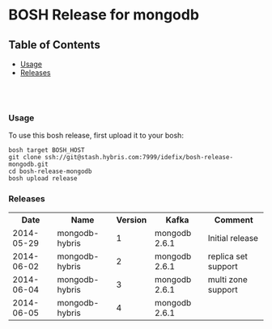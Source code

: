 # BOSH Release for mongodb

## Table of Contents
* [Usage](#usage)
* [Releases](#releases)
<br />
<br />


### <a name="usage"></a>Usage

To use this bosh release, first upload it to your bosh:

```
bosh target BOSH_HOST
git clone ssh://git@stash.hybris.com:7999/idefix/bosh-release-mongodb.git
cd bosh-release-mongodb
bosh upload release
```

### <a name="releases"></a>Releases
<table>
<tr>
  <th>Date</th>
  <th>Name</th>
  <th>Version</th>
  <th>Kafka</th>
  <th>Comment</th>
</tr>
<tr>
  <td>2014-05-29</td>
  <td>mongodb-hybris</td>
  <td>1</td>
  <td>mongodb 2.6.1</td>
  <td>Initial release</td>
</tr>
<tr>
  <td>2014-06-02</td>
  <td>mongodb-hybris</td>
  <td>2</td>
  <td>mongodb 2.6.1</td>
  <td>replica set support</td>
</tr>
<tr>
  <td>2014-06-04</td>
  <td>mongodb-hybris</td>
  <td>3</td>
  <td>mongodb 2.6.1</td>
  <td>multi zone support</td>
</tr>
<tr>
  <td>2014-06-05</td>
  <td>mongodb-hybris</td>
  <td>4</td>
  <td>mongodb 2.6.1</td>
  <td></td>
</tr>
</table>
